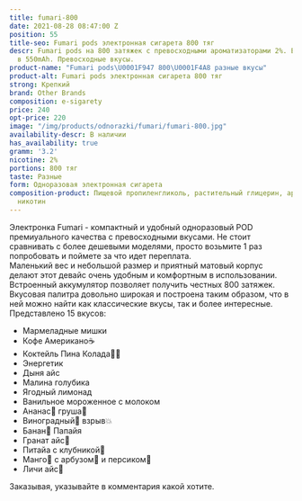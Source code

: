 ```yaml
---
title: fumari-800
date: 2021-08-28 08:47:00 Z
position: 55
title-seo: Fumari pods электронная сигарета 800 тяг
descr: Fumari pods на 800 затяжек с превосходными ароматизаторами 2%. Емкостью аккумулятора
  в 550mAh. Превосходные вкусы.
product-name: "Fumari pods\U0001F947 800\U0001F4A8 разные вкусы"
product-alt: Fumari pods электронная сигарета 800 тяг
strong: Крепкий
brand: Other Brands
composition: e-sigarety
price: 240
opt-price: 220
image: "/img/products/odnorazki/fumari/fumari-800.jpg"
availability-descr: В наличии
has_availability: true
gramm: '3.2'
nicotine: 2%
portions: 800 тяг
taste: Разные
form: Одноразовая электронная сигарета
composition-product: Пищевой пропиленгликоль, растительный глицерин, ароматизатор,
  никотин
---
```


Электронка Fumari - компактный и удобный одноразовый POD премиуального качества с превосходными вкусами. Не стоит сравнивать с более дешевыми моделями, просто возьмите 1 раз попробовать и поймете за что идет переплата.<br>
Маленький вес и небольшой размер и приятный матовый корпус делают этот девайс очень удобным и комфортным в использовании. Встроенный аккумулятор позволяет получить честных 800 затяжек. Вкусовая палитра довольно широкая и построена таким образом, что в ней можно найти как классические вкусы, так и более интересные.
Представлено 15 вкусов:
<ul>
	<li>Мармеладные мишки</li>
	<li>Кофе Американо☕️</li>
	<li>Коктейль Пина Колада🥥🍍</li>
	<li>Энергетик</li>
	<li>Дыня айс</li>
	<li>Малина голубика</li>
	<li>Ягодный лимонад</li>
	<li>Ванильное мороженное с молоком</li>
	<li>Ананас🍍 груша🍐</li>
	<li>Виноградный🍇 взрыв💥</li>
	<li>Банан🍌 Папайя</li>
	<li>Гранат айс🧊</li>
	<li>Питайа с клубникой🍓</li>
	<li>Манго🥭 с арбузом🍉 и персиком🍑</li>
	<li>Личи айс🧊</li>
</ul>
Заказывая, указывайте в комментария какой хотите.